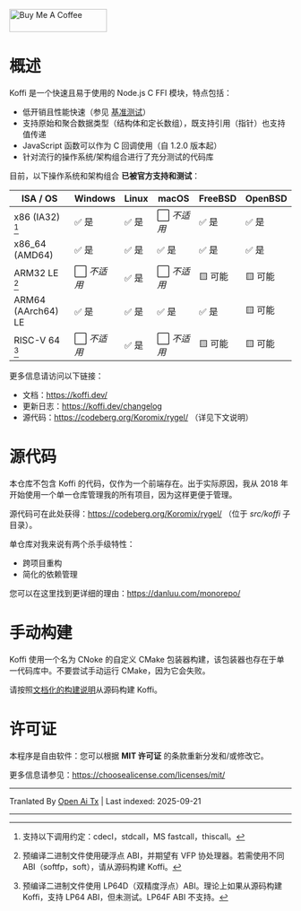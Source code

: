 <a href="https://buymeacoffee.com/koromix" target="_blank"><img src="https://cdn.buymeacoffee.com/buttons/default-orange.png" alt="Buy Me A Coffee" height="41" width="174"></a>

# 概述

Koffi 是一个快速且易于使用的 Node.js C FFI 模块，特点包括：

* 低开销且性能快速（参见 [基准测试](https://koffi.dev/benchmarks)）
* 支持原始和聚合数据类型（结构体和定长数组），既支持引用（指针）也支持值传递
* JavaScript 函数可以作为 C 回调使用（自 1.2.0 版本起）
* 针对流行的操作系统/架构组合进行了充分测试的代码库

目前，以下操作系统和架构组合 __已被官方支持和测试__：

ISA / OS           | Windows     | Linux    | macOS       | FreeBSD     | OpenBSD
------------------ | ----------- | -------- | ----------- | ----------- | --------
x86 (IA32) [^1]    | ✅ 是       | ✅ 是    | ⬜️ *不适用* | ✅ 是       | ✅ 是
x86_64 (AMD64)     | ✅ 是       | ✅ 是    | ✅ 是       | ✅ 是       | ✅ 是
ARM32 LE [^2]      | ⬜️ *不适用* | ✅ 是    | ⬜️ *不适用* | 🟨 可能     | 🟨 可能
ARM64 (AArch64) LE | ✅ 是       | ✅ 是    | ✅ 是       | ✅ 是       | 🟨 可能
RISC-V 64 [^3]     | ⬜️ *不适用* | ✅ 是    | ⬜️ *不适用* | 🟨 可能     | 🟨 可能

[^1]: 支持以下调用约定：cdecl，stdcall，MS fastcall，thiscall。
[^2]: 预编译二进制文件使用硬浮点 ABI，并期望有 VFP 协处理器。若需使用不同 ABI（softfp，soft），请从源码构建 Koffi。
[^3]: 预编译二进制文件使用 LP64D（双精度浮点）ABI。理论上如果从源码构建 Koffi，支持 LP64 ABI，但未测试。LP64F ABI 不支持。

更多信息请访问以下链接：

- 文档：https://koffi.dev/
- 更新日志：https://koffi.dev/changelog
- 源代码：https://codeberg.org/Koromix/rygel/ （详见下文说明）

# 源代码

本仓库不包含 Koffi 的代码，仅作为一个前端存在。出于实际原因，我从 2018 年开始使用一个单一仓库管理我的所有项目，因为这样更便于管理。

源代码可在此处获得：https://codeberg.org/Koromix/rygel/ （位于 *src/koffi* 子目录）。

单仓库对我来说有两个杀手级特性：

* 跨项目重构
* 简化的依赖管理

您可以在这里找到更详细的理由：https://danluu.com/monorepo/

# 手动构建

Koffi 使用一个名为 CNoke 的自定义 CMake 包装器构建，该包装器也存在于单一代码库中。不要尝试手动运行 CMake，因为它会失败。

请按照[文档化的构建说明](https://koffi.dev/contribute#build-from-source)从源码构建 Koffi。

# 许可证

本程序是自由软件：您可以根据 **MIT 许可证** 的条款重新分发和/或修改它。

更多信息请参见：https://choosealicense.com/licenses/mit/


---

Tranlated By [Open Ai Tx](https://github.com/OpenAiTx/OpenAiTx) | Last indexed: 2025-09-21

---
